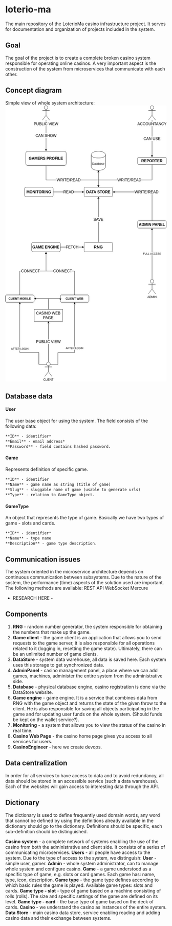 # loterio-ma
The main repository of the LoterioMa casino infrastructure project. It serves for documentation and organization of projects included in the system.

## Goal
The goal of the project is to create a complete broken casino system responsible for operating online casinos. A very important aspect is the construction of the system from microservices that communicate with each other.

## Concept diagram

Simple view of whole system architecture:
![Whole system architecture](resources/images/system_architecture.jpg)

## Database data

#### User 

The user base object for using the system. The field consists of the following data:

```
**ID** - identifier*
**Email** - email address*
**Password** - field contains hashed password.
```

#### Game
Represents definition of specific game.

```
**ID** - identifier
**Name** - game name as string (title of game)
**Slug** - sluggable name of game (usable to generate urls)
**Type** - relation to GameType object.
```

#### GameType

An object that represents the type of game. Basically we have two types of game - slots and cards.
```
**ID** - identifier*
**Name** - type name
**Description** - game type description.
```

## Communication issues

The system oriented in the microservice architecture depends on continuous communication between subsystems. Due to the nature of the system, the performance (time) aspects of the solution used are important.
The following methods are available:
REST API
WebSocket
Mercure

- RESEARCH HERE -

## Components
1. **RNG** - random number generator, the system responsible for obtaining the numbers that make up the game.
2. **Game client** - the game client is an application that allows you to send requests to the game server, it is also responsible for all operations related to it (logging in, resetting the game state). Ultimately, there can be an unlimited number of game clients.
3. **DataStore** - system data warehouse, all data is saved here. Each system uses this storage to get synchronized data.
4. **AdminPanel** - casino management panel, a place where we can add games, machines, administer the entire system from the administrative side.
5. **Database** - physical database engine, casino registration is done via the DataStore website.
6. **Game engine** - game engine. It is a service that combines data from RNG with the game object and returns the state of the given throw to the client. He is also responsible for saving all objects participating in the game and for updating user funds on the whole system. (Should funds be kept on the wallet service?).
7. **Monitoring** - a system that allows you to view the status of the casino in real time.
8. **Casino Web Page** - the casino home page gives you access to all services for users.
9. **CasinoEngineer** - here we create devops.

## Data centralization

In order for all services to have access to data and to avoid redundancy, all data should be stored in an accessible service (such a data warehouse). Each of the websites will gain access to interesting data through the API.

## Dictionary

The dictionary is used to define frequently used domain words, any word that cannot be defined by using the definitions already available in the dictionary should go to the dictionary. Definitions should be specific, each sub-definition should be distinguished.

**Casino system** - a complete network of systems enabling the use of the casino from both the administrative and client side. It consists of a series of communicating microservices.
**Users** - all people have access to the system. Due to the type of access to the system, we distinguish:
**User** - simple user, gamer.
**Admin** - whole system administrator, can to manage whole system and configure casino.
**Game** - a game understood as a specific type of game, e.g. slots or card games. Each game has: name, type, icon, description.
**Game type** - the game type defines according to which basic rules the game is played. Available game types: slots and cards. 
**Game type - slot** - type of game based on a machine consisting of rolls (rolls). The size and specific settings of the game are defined on its level.
**Game type - card** - the base type of game based on the deck of cards.
**Casino** - we understand the casino as instances of the entire system.
**Data Store** - main casino data store, service enabling reading and adding casino data and their exchange between systems.
